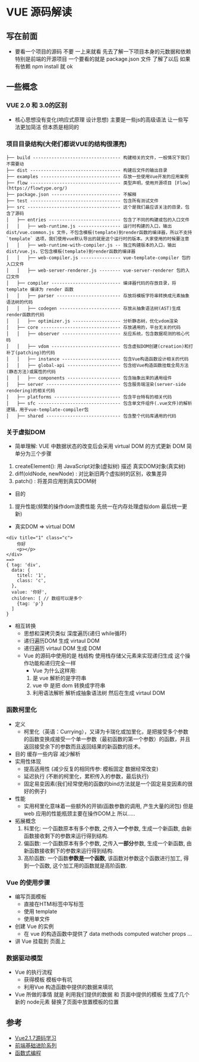 # VUE 源码解读

## 写在前面

- 要看一个项目的源码 不要 一上来就看 先去了解一下项目本身的元数据和依赖 特别是前端的开源项目 一个要看的就是 package.json 文件 了解了以后 如果有依赖 npm install 就 ok

## 一些概念

### VUE 2.0 和 3.0的区别
- 核心思想没有变化(响应式原理 设计思想) 主要是一些js的高级语法 让一些写法更加简洁 但本质是相同的

### 项目目录结构(大佬们都说VUE的结构很漂亮)
 ```
├── build --------------------------------- 构建相关的文件，一般情况下我们不需要动
├── dist ---------------------------------- 构建后文件的输出目录
├── examples ------------------------------ 存放一些使用Vue开发的应用案例
├── flow ---------------------------------- 类型声明，使用开源项目 [Flow](https://flowtype.org/)
├── package.json -------------------------- 不解释
├── test ---------------------------------- 包含所有测试文件
├── src ----------------------------------- 这个是我们最应该关注的目录，包含了源码
│   ├── entries --------------------------- 包含了不同的构建或包的入口文件
│   │   ├── web-runtime.js ---------------- 运行时构建的入口，输出 dist/vue.common.js 文件，不包含模板(template)到render函数的编译器，所以不支持 `template` 选项，我们使用vue默认导出的就是这个运行时的版本。大家使用的时候要注意
│   │   ├── web-runtime-with-compiler.js -- 独立构建版本的入口，输出 dist/vue.js，它包含模板(template)到render函数的编译器
│   │   ├── web-compiler.js --------------- vue-template-compiler 包的入口文件
│   │   ├── web-server-renderer.js -------- vue-server-renderer 包的入口文件
│   ├── compiler -------------------------- 编译器代码的存放目录，将 template 编译为 render 函数
│   │   ├── parser ------------------------ 存放将模板字符串转换成元素抽象语法树的代码
│   │   ├── codegen ----------------------- 存放从抽象语法树(AST)生成render函数的代码
│   │   ├── optimizer.js ------------------ 分析静态树，优化vdom渲染
│   ├── core ------------------------------ 存放通用的，平台无关的代码
│   │   ├── observer ---------------------- 反应系统，包含数据观测的核心代码
│   │   ├── vdom -------------------------- 包含虚拟DOM创建(creation)和打补丁(patching)的代码
│   │   ├── instance ---------------------- 包含Vue构造函数设计相关的代码
│   │   ├── global-api -------------------- 包含给Vue构造函数挂载全局方法(静态方法)或属性的代码
│   │   ├── components -------------------- 包含抽象出来的通用组件
│   ├── server ---------------------------- 包含服务端渲染(server-side rendering)的相关代码
│   ├── platforms ------------------------- 包含平台特有的相关代码
│   ├── sfc ------------------------------- 包含单文件组件(.vue文件)的解析逻辑，用于vue-template-compiler包
│   ├── shared ---------------------------- 包含整个代码库通用的代码
 ```

 ### 关于虚拟DOM

- 简单理解: VUE 中数据状态的改变后会采用 virtual DOM 的方式更新 DOM 简单分为三个步骤
1. createElement(): 用 JavaScript对象(虚拟树) 描述 真实DOM对象(真实树)
2. diff(oldNode, newNode) : 对比新旧两个虚拟树的区别，收集差异
3. patch() : 将差异应用到真实DOM树
- 目的
1. 提升性能(频繁的操作dom浪费性能 先统一在内存处理虚拟dom 最后统一更新)

- 真实DOM => virtual DOM 
```
<div title="1" class="c">
    你好
    <p></p>
</div>
==> 
{ tag: 'div',
  data: {
    titel: '1',
    class: 'c',
  }, 
  value: '你好',
  children: [ // 数组可以是多个
    {tag: 'p'}
  ]
}
```
- 相互转换
    -  思想和深拷贝类似 深度遍历(递归 while循环) 
    - 递归遍历DOM 生成 virtaul DOM 
    - 递归遍历 virtaul DOM 生成 DOM
    - Vue 的源码中使用的是 栈结构 使用栈存储父元素来实现递归生成 这个操作功能和递归完全一样 
        - Vue 为什么这样用:
        1. 是 vue 解析的是字符串 
        2. vue 中 是把 dom 转换成字符串 
        3. 利用语法解析  解析成抽象语法树 然后在生成 virtaul DOM 

### 函数柯里化
- 定义
    - 柯里化（英语：Currying），又译为卡瑞化或加里化，是把接受多个参数的函数变换成接受一个单一参数（最初函数的第一个参数）的函数，并且返回接受余下的参数而且返回结果的新函数的技术。
- 目的
    缓存一些内容 减少解析
- 实用性体现
    - 提高适用性 (减少反复的相同传参: 模板固定 数据经常改变)
    - 延迟执行 (不断的柯里化，累积传入的参数，最后执行)
    - 固定易变因素(我们经常使用的函数的bind方法就是一个固定易变因素的很好的例子)
- 性能
    - 实用柯里化意味着一些额外的开销(函数参数的调用, 产生大量的闭包) 但是 web 应用的性能瓶颈主要在操作DOM上 所以.....
- 拓展概念
    1. 科里化: 一个函数原本有多个参数, 之传入**一个**参数, 生成一个新函数, 由新函数接收剩下的参数来运行得到结构.
    2. 偏函数: 一个函数原本有多个参数, 之传入**一部分**参数, 生成一个新函数, 由新函数接收剩下的参数来运行得到结构.
    3. 高阶函数: 一个函数**参数是一个函数**, 该函数对参数这个函数进行加工, 得到一个函数, 这个加工用的函数就是高阶函数.



### Vue 的使用步骤

- 编写页面模板
    - 直接在HTMl标签中写标签
    - 使用 template
    - 使用单文件
- 创建 Vue 的实例
    - 在 vue 的构造函数中提供了 data methods computed watcher props ...
- 讲 Vue 挂载到 页面上

### 数据驱动模型

- Vue 的执行流程
    - 获得模板 模板中有坑
    - 利用Vue 构造函数中提供的数据来填坑 
- Vue 所做的事情 就是 利用我们提供的数据 和 页面中提供的模板 生成了几个新的 node元素 替换了页面中放置模板的位置



## 参考
+ [Vue2.1.7源码学习](http://hcysun.me/2017/03/03/Vue%E6%BA%90%E7%A0%81%E5%AD%A6%E4%B9%A0/)
+ [前端基础进阶系列](https://www.jianshu.com/p/cd3fee40ef59)
+ [函数式编程](https://llh911001.gitbooks.io/mostly-adequate-guide-chinese/content/)






